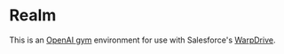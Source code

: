 # Realm
This is an [OpenAI gym](https://github.com/openai/gym) environment for use with Salesforce's [WarpDrive](https://github.com/salesforce/warp-drive).
